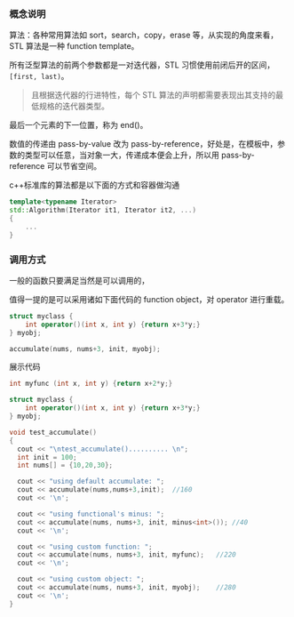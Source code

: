 ### 概念说明

算法：各种常用算法如 sort，search，copy，erase 等，从实现的角度来看，STL 算法是一种 function template。

所有泛型算法的前两个参数都是一对迭代器，STL 习惯使用前闭后开的区间，`[first, last)`。

> 且根据迭代器的行进特性，每个 STL 算法的声明都需要表现出其支持的最低规格的迭代器类型。

最后一个元素的下一位置，称为 end()。

数值的传递由 pass-by-value 改为 pass-by-reference，好处是，在模板中，参数的类型可以任意，当对象一大，传递成本便会上升，所以用 pass-by-reference 可以节省空间。

c++标准库的算法都是以下面的方式和容器做沟通

```cpp
template<typename Iterator>
std::Algorithm(Iterator it1, Iterator it2, ...)
{
	...
}
```

### 调用方式

一般的函数只要满足当然是可以调用的，

值得一提的是可以采用诸如下面代码的 function object，对 operator 进行重载。

```cpp
struct myclass {
	int operator()(int x, int y) {return x+3*y;}
} myobj;

accumulate(nums, nums+3, init, myobj);
```

展示代码

```cpp
int myfunc (int x, int y) {return x+2*y;}

struct myclass {
	int operator()(int x, int y) {return x+3*y;}
} myobj;

void test_accumulate()
{
  cout << "\ntest_accumulate().......... \n";	
  int init = 100;
  int nums[] = {10,20,30};

  cout << "using default accumulate: ";
  cout << accumulate(nums,nums+3,init);  //160
  cout << '\n';

  cout << "using functional's minus: ";
  cout << accumulate(nums, nums+3, init, minus<int>()); //40
  cout << '\n';

  cout << "using custom function: ";
  cout << accumulate(nums, nums+3, init, myfunc);	//220
  cout << '\n';

  cout << "using custom object: ";
  cout << accumulate(nums, nums+3, init, myobj);	//280
  cout << '\n';
}
```

